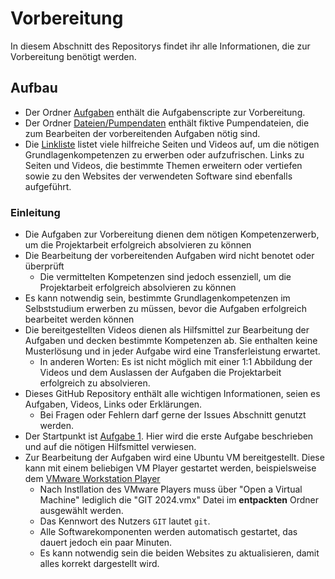 # Vorbereitung
In diesem Abschnitt des Repositorys findet ihr alle Informationen, die zur Vorbereitung benötigt werden.

## Aufbau
* Der Ordner [Aufgaben](Aufgaben) enthält die Aufgabenscripte zur Vorbereitung.
* Der Ordner [Dateien/Pumpendaten](Dateien/Pumpendaten) enthält fiktive Pumpendateien, die zum Bearbeiten der vorbereitenden Aufgaben nötig sind.
* Die [Linkliste](Linkliste.md) listet viele hilfreiche Seiten und Videos auf, um die nötigen Grundlagenkompetenzen zu erwerben oder aufzufrischen. Links zu Seiten und Videos, die bestimmte Themen erweitern oder vertiefen sowie zu den Websites der verwendeten Software sind ebenfalls aufgeführt.

### Einleitung
* Die Aufgaben zur Vorbereitung dienen dem nötigen Kompetenzerwerb, um die Projektarbeit erfolgreich absolvieren zu können
* Die Bearbeitung der vorbereitenden Aufgaben wird nicht benotet oder überprüft
  * Die vermittelten Kompetenzen sind jedoch essenziell, um die Projektarbeit erfolgreich absolvieren zu können
* Es kann notwendig sein, bestimmte Grundlagenkompetenzen im Selbststudium erwerben zu müssen, bevor die Aufgaben erfolgreich bearbeitet werden können
* Die bereitgestellten Videos dienen als Hilfsmittel zur Bearbeitung der Aufgaben und decken bestimmte Kompetenzen ab. Sie enthalten keine Musterlösung und in jeder Aufgabe wird eine Transferleistung erwartet.
  * In anderen Worten: Es ist nicht möglich mit einer 1:1 Abbildung der Videos und dem Auslassen der Aufgaben die Projektarbeit erfolgreich zu absolvieren.
* Dieses GitHub Repository enthält alle wichtigen Informationen, seien es Aufgaben, Videos, Links oder Erklärungen.
  * Bei Fragen oder Fehlern darf gerne der Issues Abschnitt genutzt werden.
* Der Startpunkt ist [Aufgabe 1](Aufgaben/Aufgabe1.md). Hier wird die erste Aufgabe beschrieben und auf die nötigen Hilfsmittel verwiesen.
* Zur Bearbeitung der Aufgaben wird eine Ubuntu VM bereitgestellt. Diese kann mit einem beliebigen VM Player gestartet werden, beispielsweise dem [VMware Workstation Player](https://www.vmware.com/products/workstation-player/workstation-player-evaluation.html.html)
  * Nach Instllation des VMware Players muss über "Open a Virtual Machine" lediglich die "GIT 2024.vmx" Datei im **entpackten** Ordner ausgewählt werden.
  * Das Kennwort des Nutzers `GIT` lautet `git`.
  * Alle Softwarekomponenten werden automatisch gestartet, das dauert jedoch ein paar Minuten.
  * Es kann notwendig sein die beiden Websites zu aktualisieren, damit alles korrekt dargestellt wird.

